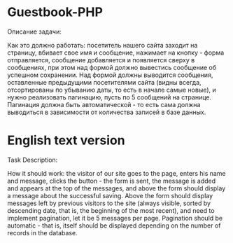 # Guestbook-PHP

Описание задачи:

Как это должно работать: посетитель нашего сайта заходит на страницу, вбивает свое имя и сообщение, нажимает на кнопку - форма отправляется, сообщение добавляется и появляется сверху в сообщениях, при этом над формой должно вывестись сообщение об успешном сохранении.
Над формой должны выводится сообщения, оставленные предыдущими посетителями сайта (видны всегда, отсортированы по убыванию даты, то есть в начале самые новые), и нужно реализовать пагинацию, пусть по 5 сообщений на странице.
Пагинация должна быть автоматической - то есть сама должна выводиться в зависимости от количества записей в базе данных.


# English text version

Task Description:

How it should work: the visitor of our site goes to the page, enters his name and message, clicks the button - the form is sent, the message is added and appears at the top of the messages, and above the form should display a message about the successful saving.
Above the form should display messages left by previous visitors to the site (always visible, sorted by descending date, that is, the beginning of the most recent), and need to implement pagination, let it be 5 messages per page.
Pagination should be automatic - that is, itself should be displayed depending on the number of records in the database.

